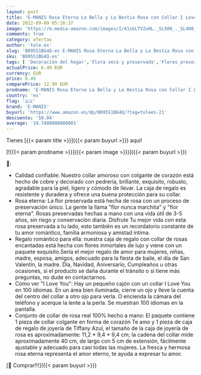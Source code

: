 ```yaml
---
layout: post
title: 'E-MANIS Rosa Eterna La Bella y La Bestia Rosa con Collar I Love You Caja de Regalo Rosa Real preservada para el día de San Valentín Día de la Madre Navidad Regalos románticos para Ella  Tiffany Azul '
date: 2022-09-09 05:16:37
image: 'https://m.media-amazon.com/images/I/41sbLTV2uHL._SL500_._SL400_.jpg'
comments: true
category: ofertas
author: 'tole.es'
slug: 'B095S1BG4Q-es E-MANIS Rosa Eterna La Bella y La Bestia Rosa con Collar I...'
sku: 'B095S1BG4Q-es'
tags: [ 'Decoración del hogar','Flora seca y preservada','Flores preservadas','Hogar y cocina','e-manis','navidad','🇪🇸', ]
actualPrice: 6.49 EUR
currency: EUR
price: 6.49
comparePrice: 12.99 EUR
prodname: 'E-MANIS Rosa Eterna La Bella y La Bestia Rosa con Collar I Love You Caja de Regalo Rosa Real preservada para el día de San Valentín Día de la Madre Navidad Regalos románticos para Ella  Tiffany Azul '
country: 'es'
flag: '🇪🇸'
brand: 'E-MANIS'
buyurl: 'https://www.amazon.es/dp/B095S1BG4Q/?tag=tolees-21'
descuento: '50.04'
average: '19.7400000000001'
---
```


Tienes [{{< param title >}}]({{< param buyurl >}}) aqui!

[![{{< param prodname >}}]({{< param image >}})]({{< param buyurl >}})

🔎:

- Calidad confiable: Nuestro collar amoroso con colgante de corazón está hecho de cobre y decorado con pedrería, brillante, exquisito, robusto, agradable para la piel, ligero y cómodo de llevar. La caja de regalo es resistente y duradera y ofrece una buena protección para su collar.
- Rosa eterna: La flor preservada está hecha de rosa con un proceso de preservación único. La gente la llama "flor nunca marchita" y "flor eterna". Rosas preservadas hechas a mano con una vida útil de 3-5 años, sin riego y conservación diaria. Disfrute Tu mejor vida con esta rosa preservada a tu lado, esto también es un recordatorio constante de tu amor romántico, familia armoniosa y amistad íntima.
- Regalo romántico para ella: nuestra caja de regalo con collar de rosas encantadas está hecha con flores inmortales de lujo y viene con un paquete exquisito.Sería el mejor regalo de amor para mujeres, niñas, madre, esposa, amigos, adecuado para la fiesta de baile, el día de San Valentín, la madre. Día, Navidad, Aniversario, Cumpleaños u otras ocasiones, si el producto se daña durante el tránsito o si tiene más preguntas, no dude en contactarnos.
- Cómo ver "I Love You": Hay un pequeño cajón con un collar I Love You en 100 idiomas. En un área bien iluminada, cierre un ojo y lleve la cuenta del centro del collar a otro ojo para verla. O encienda la cámara del teléfono y acerque la lente a la perla. Se muestran 100 idiomas en la pantalla.
- Conjunto de collar de rosa real 100% hecho a mano: El paquete contiene 1 pieza de collar colgante en forma de corazón Te amo y 1 pieza de caja de regalo de joyería de Tiffany Azul, el tamaño de la caja de joyería de rosa es aproximadamente: 11,2 * 9,4 * 9,4 cm; la cadena del collar mide aproximadamente 40 cm, de largo con 5 cm de extensión, fácilmente ajustable y adecuado para casi todas las mujeres. La fresca y hermosa rosa eterna representa el amor eterno, te ayuda a expresar tu amor.

[🛒 Comprar!!!]({{< param buyurl >}})

